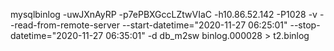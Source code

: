 mysqlbinlog -uwJXnAyRP -p7ePBXGccLZtwVIaC -h10.86.52.142 -P1028 -v --read-from-remote-server --start-datetime="2020-11-27 06:25:01" --stop-datetime="2020-11-27 06:35:01" -d db_m2sw binlog.000028 > t2.binlog